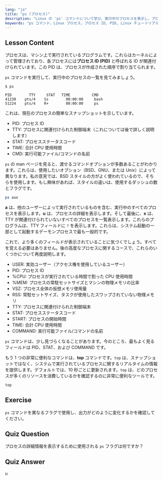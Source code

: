```yaml
---
lang: "ja"
title: "ps (プロセス)"
description: "Linux の 'ps' コマンドについて学び、実行中のプロセスを表示し、プロセス ID (PID) を理解します。プロセス管理の初心者向けガイドです。"
keywords: "ps コマンド，Linux プロセス，プロセス ID, PID, Linux チュートリアル，初心者，ガイド，top コマンド"
---
```


## Lesson Content

プロセスは、マシン上で実行されているプログラムです。これらはカーネルによって管理されており、各プロセスには**プロセス ID (PID)** と呼ばれる ID が関連付けられています。この PID は、プロセスが作成された順序で割り当てられます。

`ps` コマンドを実行して、実行中のプロセスの一覧を見てみましょう。

```plaintext
$ ps

PID        TTY     STAT   TIME          CMD
41230    pts/4    Ss        00:00:00     bash
51224    pts/4    R+        00:00:00     ps
```

これは、現在のプロセスの簡単なスナップショットを示しています。

- PID: プロセス ID
- TTY: プロセスに関連付けられた制御端末（これについては後で詳しく説明します）
- STAT: プロセスステータスコード
- TIME: 合計 CPU 使用時間
- CMD: 実行可能ファイル/コマンドの名前

`ps` の man ページを見ると、渡せるコマンドオプションが多数あることがわかります。これらは、使用したいオプション（BSD、GNU、または Unix）によって異なります。私の意見では、BSD スタイルの方がよく使われているので、そちらを使用します。もし興味があれば、スタイルの違いは、使用するダッシュの数とフラグです。

```bash
ps aux
```

**a** は、他のユーザーによって実行されているものを含む、実行中のすべてのプロセスを表示します。**u** は、プロセスの詳細を表示します。そして最後に、**x** は、TTY が関連付けられていないすべてのプロセスを一覧表示します。これらのプログラムは、TTY フィールドに `?` を表示します。これらは、システム起動の一部として起動するデーモンプロセスで最も一般的です。

これで、より多くのフィールドが表示されていることに気づくでしょう。すべてを覚える必要はありません。後の高度なプロセスに関するコースで、これらのいくつかについて再度説明します。

- USER: 実効ユーザー（アクセス権を使用しているユーザー）
- PID: プロセス ID
- %CPU: プロセスが実行されている時間で割った CPU 使用時間
- %MEM: プロセスの常駐セットサイズとマシンの物理メモリの比率
- VSZ: プロセス全体の仮想メモリ使用量
- RSS: 常駐セットサイズ、タスクが使用したスワップされていない物理メモリ
- TTY: プロセスに関連付けられた制御端末
- STAT: プロセスステータスコード
- START: プロセスの開始時間
- TIME: 合計 CPU 使用時間
- COMMAND: 実行可能ファイル/コマンドの名前

`ps` コマンドは、少し見づらくなることがあります。今のところ、最もよく見るフィールドは PID、STAT、および COMMAND です。

もう 1 つの非常に便利なコマンドは、**top** コマンドです。`top` は、スナップショットではなく、システムで実行されているプロセスに関するリアルタイムの情報を提供します。デフォルトでは、10 秒ごとに更新されます。`top` は、どのプロセスが多くのリソースを消費しているかを確認するのに非常に便利なツールです。

```bash
top
```

## Exercise

`ps` コマンドを異なるフラグで使用し、出力がどのように変化するかを確認してください。

## Quiz Question

プロセスの詳細情報を表示するために使用される `ps` フラグは何ですか？

## Quiz Answer

u
